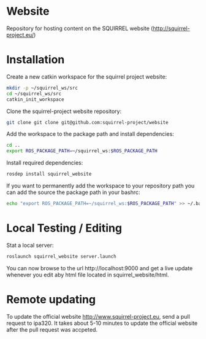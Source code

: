 Website
=======

Repository for hosting content on the SQUIRREL website (http://squirrel-project.eu/)

# Installation

Create a new catkin workspace for the squirrel project website:
```bash
mkdir -p ~/squirrel_ws/src
cd ~/squirrel_ws/src
catkin_init_workspace
```

Clone the squirrel-project website repository:
```bash
git clone git clone git@github.com:squirrel-project/website
```

Add the workspace to the package path and install dependencies:
```bash
cd ..
export ROS_PACKAGE_PATH=~/squirrel_ws:$ROS_PACKAGE_PATH
```

Install required dependencies:
```bash
rosdep install squirrel_website
```

If you want to permanently add the workspace to your repository path you can add the source the package path in your bashrc:
```bash
echo "export ROS_PACKAGE_PATH=~/squirrel_ws:$ROS_PACKAGE_PATH" >> ~/.bashrc
```


# Local Testing / Editing

Stat a local server:
```bash
roslaunch squirrel_website server.launch
```

You can now browse to the url http://localhost:9000 and get a live update whenever you edit aby html file located in squirrel_website/html.


# Remote updating

To update the official website http://www.squirrel-project.eu, send a pull request to ipa320. It takes about 5-10 minutes to update the official website after the pull request was accpeted.
